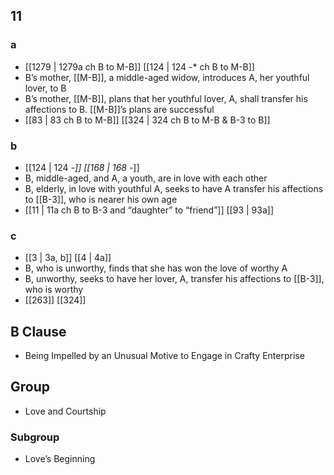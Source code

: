 ## 11
### a
- [[1279 | 1279a ch B to M-B]] [[124 | 124 -* ch B to M-B]] 
- B’s mother, [[M-B]], a middle-aged widow, introduces A, her youthful lover, to B
- B’s mother, [[M-B]], plans that her youthful lover, A, shall transfer his affections to B. [[M-B]]’s plans are successful
- [[83 | 83 ch B to M-B]] [[324 | 324 ch B to M-B &amp; B-3 to B]] 

### b
- [[124 | 124 -*]] [[168 | 168 -*]] 
- B, middle-aged, and A, a youth, are in love with each other
- B, elderly, in love with youthful A, seeks to have A transfer his affections to [[B-3]], who is nearer his own age
- [[11 | 11a ch B to B-3 and “daughter” to “friend”]] [[93 | 93a]] 

### c
- [[3 | 3a, b]] [[4 | 4a]] 
- B, who is unworthy, finds that she has won the love of worthy A
- B, unworthy, seeks to have her lover, A, transfer his affections to [[B-3]], who is worthy
- [[263]] [[324]] 

## B Clause
- Being Impelled by an Unusual Motive to Engage in Crafty Enterprise

## Group
- Love and Courtship

### Subgroup
- Love’s Beginning

